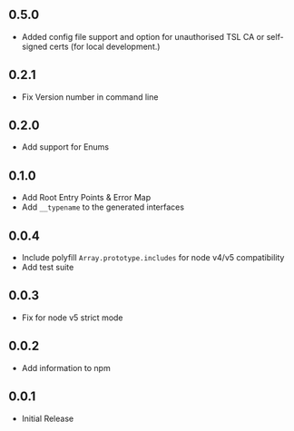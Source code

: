 ## 0.5.0
- Added config file support and option for unauthorised TSL CA or self-signed certs (for local development.)

## 0.2.1
- Fix Version number in command line

## 0.2.0
- Add support for Enums

## 0.1.0
- Add Root Entry Points & Error Map
- Add `__typename` to the generated interfaces

## 0.0.4
- Include polyfill `Array.prototype.includes` for node v4/v5 compatibility
- Add test suite

## 0.0.3
- Fix for node v5 strict mode

## 0.0.2
- Add information to npm

## 0.0.1
- Initial Release

